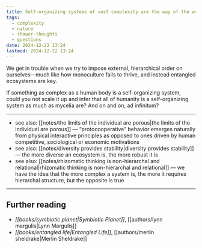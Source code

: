 ```yaml
---
title: Self-organizing systems of vast complexity are the way of the world
tags:
  - complexity
  - nature
  - shower-thoughts
  - questions
date: 2024-12-22 13:24
lastmod: 2024-12-22 13:24
---
```

We get in trouble when we try to impose external, hierarchical order on ourselves—much like how monoculture fails to thrive, and instead entangled ecosystems are key.

If something as complex as a human body is a self-organizing system, could you not scale it up and infer that all of humanity is a self-organizing system as much as mycelia are? And on and on, ad infinitum?

---
- see also: [[notes/the limits of the individual are porous|the limits of the individual are porous]] — “protocooperative” behavior emerges naturally from physical interactive principles as opposed to ones driven by human competitive, sociological or economic motivations
- see also: [[notes/diversity provides stability|diversity provides stability]] — the more diverse an ecosystem is, the more robust it is
- see also: [[notes/rhizomatic thinking is non-hierarchal and relational|rhizomatic thinking is non-hierarchal and relational]] — we have the idea that the more complex a system is, the more it requires hierarchal structure, but the opposite is true
---
## Further reading

- *[[books/symbiotic planet|Symbiotic Planet]]*, [[authors/lynn margulis|Lynn Margulis]]
- *[[books/entangled life|Entangled Life]]*, [[authors/merlin sheldrake|Merlin Sheldrake]]